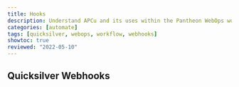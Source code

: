```yaml
---
title: Hooks
description: Understand APCu and its uses within the Pantheon WebOps workflow.
categories: [automate]
tags: [quicksilver, webops, workflow, webhooks]
showtoc: true
reviewed: "2022-05-10"
---
```


<Partial file="hooks-quicksilver.md" />

## Quicksilver Webhooks

<Partial file="quicksilver-webhooks.md" />

<Partial file="autopilot/autopilot-webhooks.md" />